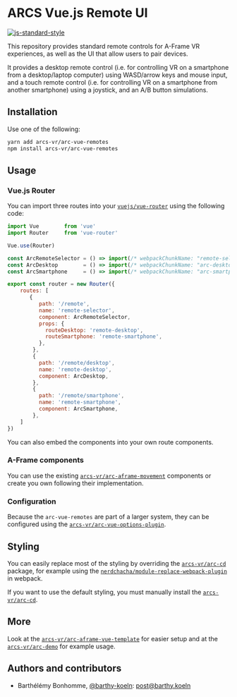 # ARCS Vue.js Remote UI

[![js-standard-style](https://cdn.rawgit.com/standard/standard/master/badge.svg)](http://standardjs.com)

This repository provides standard remote controls for A-Frame VR experiences, as well as the UI that allow users to
pair devices.

It provides a desktop remote control (i.e. for controlling VR on a smartphone from a desktop/laptop computer) using WASD/arrow
keys and mouse input, and a touch remote control (i.e. for controlling VR on a smartphone from another smartphone) using
a joystick, and an A/B button simulations.

## Installation

Use one of the following:

```bash
yarn add arcs-vr/arc-vue-remotes
npm install arcs-vr/arc-vue-remotes
```

## Usage

### Vue.js Router

You can import three routes into your [`vuejs/vue-router`](https://github.com/vuejs/vue-router) using the following code:

```js
import Vue        from 'vue'
import Router     from 'vue-router'

Vue.use(Router)

const ArcRemoteSelector = () => import(/* webpackChunkName: "remote-selector" */ 'arc-vue-remotes/src/components/ArcRemoteSelector.vue')
const ArcDesktop        = () => import(/* webpackChunkName: "arc-desktop" */ 'arc-remotes/src/components/ArcDesktop.vue')
const ArcSmartphone     = () => import(/* webpackChunkName: "arc-smartphone" */ 'arc-remotes/src/components/ArcSmartphone.vue')

export const router = new Router({
    routes: [
       {
          path: '/remote',
          name: 'remote-selector',
          component: ArcRemoteSelector,
          props: {
            routeDesktop: 'remote-desktop',
            routeSmartphone: 'remote-smartphone',
          },
        },
        {
          path: '/remote/desktop',
          name: 'remote-desktop',
          component: ArcDesktop,
        },
        {
          path: '/remote/smartphone',
          name: 'remote-smartphone',
          component: ArcSmartphone,
        },
    ]
})
```

You can also embed the components into your own route components.

### A-Frame components

You can use the existing [`arcs-vr/arc-aframe-movement`](https://gihub.com/arcs-vr/arc-aframe-movement) components or create you own following their implementation.

### Configuration

Because the `arc-vue-remotes` are part of a larger system, they can be configured using the [`arcs-vr/arc-vue-options-plugin`](https://github.com/arcs-vr/arc-vue-options-plugin).

## Styling

You can easily replace most of the styling by overriding the [`arcs-vr/arc-cd`](https://github.com/arcs-vr/arc-cd)
package, for example using the [`nerdchacha/module-replace-webpack-plugin`](https://github.com/nerdchacha/module-replace-webpack-plugin)
in webpack.

If you want to use the default styling, you must manually install the [`arcs-vr/arc-cd`](https://github.com/arcs-vr/arc-cd).

## More

Look at the [`arcs-vr/arc-aframe-vue-template`](https://github.com/arcs-vr/arc-aframe-vue-template) for easier setup and at the
[`arcs-vr/arc-demo`](https://github.com/arcs-vr/arc-demo) for example usage.

## Authors and contributors

- Barthélémy Bonhomme, [@barthy-koeln](https://github.com/barthy-koeln/): [post@barthy.koeln](mailto:post@barthy.koeln)
